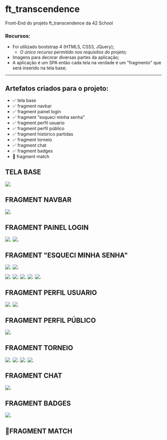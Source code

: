 # ft_transcendence
Front-End do projeto ft_transcendence da 42 School

### Recursos:
- Foi utilizado bootstrap 4 (HTML5, CSS3, JQuery);
  - *O único recurso permitido nos requisitos do projeto;*
- Imagens para decorar diversas partes da aplicação;
- A aplicação é um SPA então cada tela na verdade é um "fragmento" que será inserido na tela base;

---
## Artefatos criados para o projeto:
- ✅ tela base
- ✅ fragment navbar
- ✅ fragment painel login
- ✅ fragment "esqueci minha senha"
- ✅ fragment perfil usuario
- ✅ fragment perfil público
- ✅ fragment histórico partidas
- ✅ fragment torneio
- ✅ fragment chat
- ✅ fragment badges
- 🚧 fragment match

## TELA BASE
![.](preview/base.png)


## FRAGMENT NAVBAR
![.](preview/navbar.png)

## FRAGMENT PAINEL LOGIN
![.](preview/login1.png)
![.](preview/login2.png)

## FRAGMENT "ESQUECI MINHA SENHA"
![.](preview/esqueci_minha_senha.png)
![.](preview/esqueci_minha_senha2.png)

![.](preview/login3.png)
![.](preview/login4.png)
![.](preview/login5.png)
![.](preview/login6.png)
![.](preview/login7.png)

## FRAGMENT PERFIL USUARIO
![.](preview/profile1.png)
![.](preview/profile2.png)

## FRAGMENT PERFIL PÚBLICO
![.](preview/public_profile.png)

## FRAGMENT TORNEIO
![.](preview/tournament1.png)
![.](preview/tournament2.png)
![.](preview/tournament3.png)
![.](preview/small_tournament.png)

## FRAGMENT CHAT
![.](preview/chat.png)

## FRAGMENT BADGES
![.](preview/badges_galery.png)

## 🚧FRAGMENT MATCH

